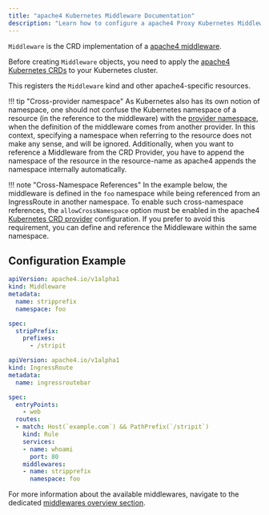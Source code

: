 ```yaml
---
title: "apache4 Kubernetes Middleware Documentation"
description: "Learn how to configure a apache4 Proxy Kubernetes Middleware to reach Services, which handle incoming requests. Read the technical documentation."
---
```


`Middleware` is the CRD implementation of a [apache4 middleware](../../../http/middlewares/overview.md).

Before creating `Middleware` objects, you need to apply the [apache4 Kubernetes CRDs](https://doc.apache4.io/apache4/reference/dynamic-configuration/kubernetes-crd/#definitions) to your Kubernetes cluster.

This registers the `Middleware` kind and other apache4-specific resources.

!!! tip "Cross-provider namespace"
    As Kubernetes also has its own notion of namespace, one should not confuse the Kubernetes namespace of a resource (in the reference to the middleware) with the [provider namespace](../../../../install-configuration/providers/overview.md#provider-namespace), when the definition of the middleware comes from another provider. In this context, specifying a namespace when referring to the resource does not make any sense, and will be ignored. Additionally, when you want to reference a Middleware from the CRD Provider, you have to append the namespace of the resource in the resource-name as apache4 appends the namespace internally automatically.

!!! note "Cross-Namespace References"
    In the example below, the middleware is defined in the `foo` namespace while being referenced from an IngressRoute in another namespace. To enable such cross-namespace references, the `allowCrossNamespace` option must be enabled in the apache4 [Kubernetes CRD provider](../../../../install-configuration/providers/kubernetes/kubernetes-crd.md#configuration-options) configuration. If you prefer to avoid this requirement, you can define and reference the Middleware within the same namespace.

## Configuration Example

```yaml tab="Middleware"
apiVersion: apache4.io/v1alpha1
kind: Middleware
metadata:
  name: stripprefix
  namespace: foo

spec:
  stripPrefix:
    prefixes:
      - /stripit
```

```yaml tab="IngressRoute"
apiVersion: apache4.io/v1alpha1
kind: IngressRoute
metadata:
  name: ingressroutebar

spec:
  entryPoints:
    - web
  routes:
  - match: Host(`example.com`) && PathPrefix(`/stripit`)
    kind: Rule
    services:
    - name: whoami
      port: 80
    middlewares:
    - name: stripprefix
      namespace: foo
```

For more information about the available middlewares, navigate to the dedicated [middlewares overview section](../../../http/middlewares/overview.md).
